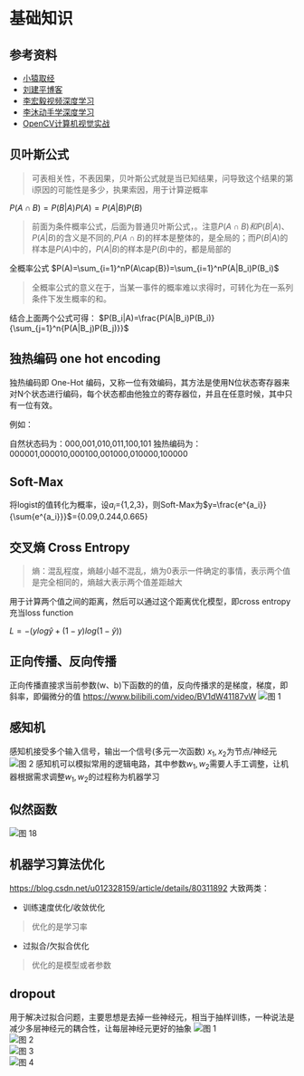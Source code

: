 # 基础知识

## 参考资料

- [小猿取经](https://www.cnblogs.com/xiaoyuanqujing/p/11638188.html)
- [刘建平博客](https://www.cnblogs.com/pinard/category/894692.html)
- [李宏毅视频深度学习](https://www.bilibili.com/video/BV1JE411g7XF)
- [李沐动手学深度学习](https://space.bilibili.com/209599371/video)
- [OpenCV计算机视觉实战](https://www.bilibili.com/video/BV1ct411F7Te?p=2)

## 贝叶斯公式

> 可表相关性，不表因果，贝叶斯公式就是当已知结果，问导致这个结果的第i原因的可能性是多少，执果索因，用于计算逆概率

$P(A\cap{B})=P(B|A)P(A)=P(A|B)P(B)$
> 前面为条件概率公式，后面为普通贝叶斯公式，。注意$P(A\cap{B})和P(B|A)、P(A|B)$的含义是不同的,$P(A\cap{B})$的样本是整体的，是全局的；而$P(B|A)$的样本是$P(A)$中的，$P(A|B)$的样本是$P(B)$中的，都是局部的

全概率公式
$P(A)=\sum_{i=1}^nP(A\cap{B})=\sum_{i=1}^nP(A|B_i)P(B_i)$
>全概率公式的意义在于，当某一事件的概率难以求得时，可转化为在一系列条件下发生概率的和。

结合上面两个公式可得：
$P(B_i|A)=\frac{P(A|B_i)P(B_i)}{\sum_{j=1}^n{P(A|B_j)P(B_j)}}$

## 独热编码 one hot encoding

独热编码即 One-Hot 编码，又称一位有效编码，其方法是使用N位状态寄存器来对N个状态进行编码，每个状态都由他独立的寄存器位，并且在任意时候，其中只有一位有效。

例如：

自然状态码为：000,001,010,011,100,101
独热编码为：000001,000010,000100,001000,010000,100000

## Soft-Max

将logist的值转化为概率，设$a_i$={1,2,3}，则Soft-Max为$y=\frac{e^{a_i}}{\sum{e^{a_i}}}$={0.09,0.244,0.665}

## 交叉熵 Cross Entropy

> 熵：混乱程度，熵越小越不混乱，熵为0表示一件确定的事情，表示两个值是完全相同的，熵越大表示两个值差距越大

用于计算两个值之间的距离，然后可以通过这个距离优化模型，即cross entropy充当loss function

$L=-(ylog\hat{y}+(1-y)log(1-\hat{y}))$

## 正向传播、反向传播

正向传播直接求当前参数(w、b)下函数的的值，反向传播求的是梯度，梯度，即斜率，即偏微分的值
<https://www.bilibili.com/video/BV1dW41187vW>
![图 1](images/Basic_2020-08-11_10-59-50.jpg)  

## 感知机

感知机接受多个输入信号，输出一个信号(多元一次函数)
$x_1,x_2$为节点/神经元
![图 2](images/Basic_2020-08-12_01-38-10.jpg)
感知机可以模拟常用的逻辑电路，其中参数$w_1,w_2$需要人手工调整，让机器根据需求调整$w_1,w_2$的过程称为机器学习

## 似然函数

![图 18](images/Basic.tex_2020-08-13_03-21-56.png)  

## 机器学习算法优化

<https://blog.csdn.net/u012328159/article/details/80311892>
大致两类：
- 训练速度优化/收敛优化
> 优化的是学习率
- 过拟合/欠拟合优化
> 优化的是模型或者参数

## dropout

用于解决过拟合问题，主要思想是去掉一些神经元，相当于抽样训练，一种说法是减少多层神经元的耦合性，让每层神经元更好的抽象
![图 1](images/Basic.tex_2020-08-14_08-19-23.jpg)  
![图 2](images/Basic.tex_2020-08-14_08-29-22.jpg)  
![图 3](images/Basic.tex_2020-08-14_08-29-35.jpg)  
![图 4](images/Basic.tex_2020-08-14_08-39-51.jpg)  
